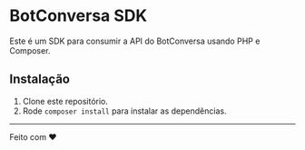 # BotConversa SDK

Este é um SDK para consumir a API do BotConversa usando PHP e Composer.

## Instalação

1. Clone este repositório.
2. Rode `composer install` para instalar as dependências.



---
Feito com ❤️
